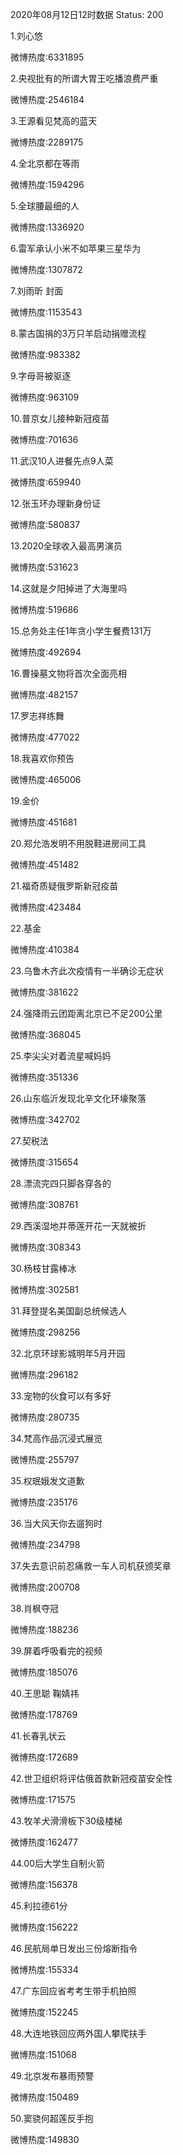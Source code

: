 2020年08月12日12时数据
Status: 200

1.刘心悠

微博热度:6331895

2.央视批有的所谓大胃王吃播浪费严重

微博热度:2546184

3.王源看见梵高的蓝天

微博热度:2289175

4.全北京都在等雨

微博热度:1594296

5.全球腰最细的人

微博热度:1336920

6.雷军承认小米不如苹果三星华为

微博热度:1307872

7.刘雨昕 封面

微博热度:1153543

8.蒙古国捐的3万只羊启动捐赠流程

微博热度:983382

9.字母哥被驱逐

微博热度:963109

10.普京女儿接种新冠疫苗

微博热度:701636

11.武汉10人进餐先点9人菜

微博热度:659940

12.张玉环办理新身份证

微博热度:580837

13.2020全球收入最高男演员

微博热度:531623

14.这就是夕阳掉进了大海里吗

微博热度:519686

15.总务处主任1年贪小学生餐费131万

微博热度:492694

16.曹操墓文物将首次全面亮相

微博热度:482157

17.罗志祥练舞

微博热度:477022

18.我喜欢你预告

微博热度:465006

19.金价

微博热度:451681

20.郑允浩发明不用脱鞋进房间工具

微博热度:451482

21.福奇质疑俄罗斯新冠疫苗

微博热度:423484

22.基金

微博热度:410384

23.乌鲁木齐此次疫情有一半确诊无症状

微博热度:381622

24.强降雨云团距离北京已不足200公里

微博热度:368045

25.李尖尖对着流星喊妈妈

微博热度:351336

26.山东临沂发现北辛文化环壕聚落

微博热度:342702

27.契税法

微博热度:315654

28.漂流完四只脚各穿各的

微博热度:308761

29.西溪湿地并蒂莲开花一天就被折

微博热度:308343

30.杨枝甘露棒冰

微博热度:302581

31.拜登提名美国副总统候选人

微博热度:298256

32.北京环球影城明年5月开园

微博热度:296182

33.宠物的伙食可以有多好

微博热度:280735

34.梵高作品沉浸式展览

微博热度:255797

35.权珉娥发文道歉

微博热度:235176

36.当大风天你去遛狗时

微博热度:234798

37.失去意识前忍痛救一车人司机获颁奖章

微博热度:200708

38.肖枫夺冠

微博热度:188236

39.屏着呼吸看完的视频

微博热度:185076

40.王思聪 鞠婧祎

微博热度:178769

41.长春乳状云

微博热度:172689

42.世卫组织将评估俄首款新冠疫苗安全性

微博热度:171575

43.牧羊犬滑滑板下30级楼梯

微博热度:162477

44.00后大学生自制火箭

微博热度:156378

45.利拉德61分

微博热度:156222

46.民航局单日发出三份熔断指令

微博热度:155334

47.广东回应省考考生带手机拍照

微博热度:152245

48.大连地铁回应两外国人攀爬扶手

微博热度:151068

49.北京发布暴雨预警

微博热度:150489

50.窦骁何超莲反手抱

微博热度:149830

